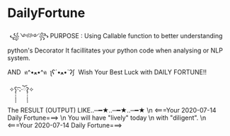 # DailyFortune

 *꧁༺༻꧂* PURPOSE :
Using Callable function to better understanding python's Decorator
It facillitates your python code when analysing or NLP system.


AND
 ค^•ﻌ•^ค  ʅʕ´•ﻌ•`ʔʃ 
Wish Your Best Luck with DAILY FORTUNE!!

 ✧ʕ̢̣̣̣̣̩̩̩̩·͡˔·ོɁ̡̣̣̣̣̩̩̩̩✧ 
 
 
 The RESULT (OUTPUT) LIKE‥─━★‥─━★‥─━★
\n <===Your 2020-07-14 Daily Fortune===>
\n You will have "lively" today
\n with "diligent".
\n <===Your 2020-07-14 Daily Fortune===>
 
